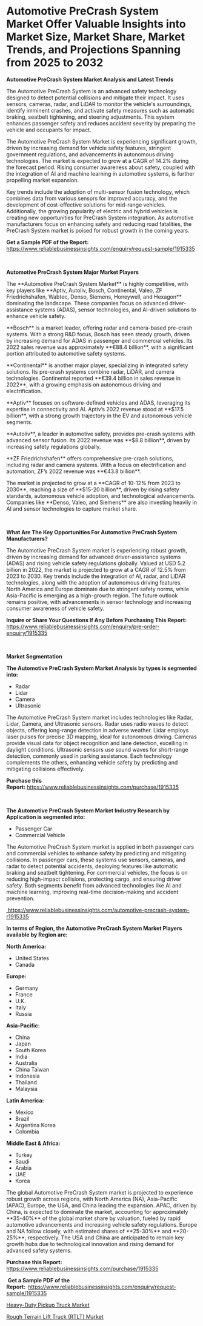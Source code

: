 <p><h1>Automotive PreCrash System Market Offer Valuable Insights into Market Size, Market Share, Market Trends, and Projections Spanning from 2025 to 2032</h1></p><p><strong>Automotive PreCrash System Market Analysis and Latest Trends</strong></p>
<p><p>The Automotive PreCrash System is an advanced safety technology designed to detect potential collisions and mitigate their impact. It uses sensors, cameras, radar, and LiDAR to monitor the vehicle's surroundings, identify imminent crashes, and activate safety measures such as automatic braking, seatbelt tightening, and steering adjustments. This system enhances passenger safety and reduces accident severity by preparing the vehicle and occupants for impact.</p><p>The Automotive PreCrash System Market is experiencing significant growth, driven by increasing demand for vehicle safety features, stringent government regulations, and advancements in autonomous driving technologies. The market is expected to grow at a CAGR of 14.2% during the forecast period. Rising consumer awareness about safety, coupled with the integration of AI and machine learning in automotive systems, is further propelling market expansion.</p><p>Key trends include the adoption of multi-sensor fusion technology, which combines data from various sensors for improved accuracy, and the development of cost-effective solutions for mid-range vehicles. Additionally, the growing popularity of electric and hybrid vehicles is creating new opportunities for PreCrash System integration. As automotive manufacturers focus on enhancing safety and reducing road fatalities, the PreCrash System market is poised for robust growth in the coming years.</p></p>
<p><strong>Get a Sample PDF of the Report:&nbsp;</strong> <a href="https://www.reliablebusinessinsights.com/enquiry/request-sample/1915335?utm_campaign=62&utm_medium=2&utm_source=Github&utm_content=ia&utm_term=24012025&utm_id=automotive-precrash-system">https://www.reliablebusinessinsights.com/enquiry/request-sample/1915335</a></p>
<p>&nbsp;</p>
<p><strong>Automotive PreCrash System Major Market Players</strong></p>
<p><p>The **Automotive PreCrash System Market** is highly competitive, with key players like **Aptiv, Autoliv, Bosch, Continental, Valeo, ZF Friedrichshafen, Wabtec, Denso, Siemens, Honeywell, and Hexagon** dominating the landscape. These companies focus on advanced driver-assistance systems (ADAS), sensor technologies, and AI-driven solutions to enhance vehicle safety.</p><p>**Bosch** is a market leader, offering radar and camera-based pre-crash systems. With a strong R&D focus, Bosch has seen steady growth, driven by increasing demand for ADAS in passenger and commercial vehicles. Its 2022 sales revenue was approximately **€88.4 billion**, with a significant portion attributed to automotive safety systems.</p><p>**Continental** is another major player, specializing in integrated safety solutions. Its pre-crash systems combine radar, LiDAR, and camera technologies. Continental reported **€39.4 billion in sales revenue in 2022**, with a growing emphasis on autonomous driving and electrification.</p><p>**Aptiv** focuses on software-defined vehicles and ADAS, leveraging its expertise in connectivity and AI. Aptiv’s 2022 revenue stood at **$17.5 billion**, with a strong growth trajectory in the EV and autonomous vehicle segments.</p><p>**Autoliv**, a leader in automotive safety, provides pre-crash systems with advanced sensor fusion. Its 2022 revenue was **$8.8 billion**, driven by increasing safety regulations globally.</p><p>**ZF Friedrichshafen** offers comprehensive pre-crash solutions, including radar and camera systems. With a focus on electrification and automation, ZF’s 2022 revenue was **€43.8 billion**.</p><p>The market is projected to grow at a **CAGR of 10-12% from 2023 to 2030**, reaching a size of **$15-20 billion**, driven by rising safety standards, autonomous vehicle adoption, and technological advancements. Companies like **Denso, Valeo, and Siemens** are also investing heavily in AI and sensor technologies to capture market share.</p></p>
<p>&nbsp;</p>
<p><strong>What Are The Key Opportunities For Automotive PreCrash System Manufacturers?</strong></p>
<p><p>The Automotive PreCrash System market is experiencing robust growth, driven by increasing demand for advanced driver-assistance systems (ADAS) and rising vehicle safety regulations globally. Valued at USD 5.2 billion in 2022, the market is projected to grow at a CAGR of 12.5% from 2023 to 2030. Key trends include the integration of AI, radar, and LiDAR technologies, along with the adoption of autonomous driving features. North America and Europe dominate due to stringent safety norms, while Asia-Pacific is emerging as a high-growth region. The future outlook remains positive, with advancements in sensor technology and increasing consumer awareness of vehicle safety.</p></p>
<p><strong>Inquire or Share Your Questions If Any Before Purchasing This Report:</strong> <a href="https://www.reliablebusinessinsights.com/enquiry/pre-order-enquiry/1915335?utm_campaign=62&utm_medium=2&utm_source=Github&utm_content=ia&utm_term=24012025&utm_id=automotive-precrash-system">https://www.reliablebusinessinsights.com/enquiry/pre-order-enquiry/1915335</a></p>
<p>&nbsp;</p>
<p><strong>Market Segmentation</strong></p>
<p><strong>The Automotive PreCrash System Market Analysis by types is segmented into:</strong></p>
<p><ul><li>Radar</li><li>Lidar</li><li>Camera</li><li>Ultrasonic</li></ul></p>
<p><p>The Automotive PreCrash System market includes technologies like Radar, Lidar, Camera, and Ultrasonic sensors. Radar uses radio waves to detect objects, offering long-range detection in adverse weather. Lidar employs laser pulses for precise 3D mapping, ideal for autonomous driving. Cameras provide visual data for object recognition and lane detection, excelling in daylight conditions. Ultrasonic sensors use sound waves for short-range detection, commonly used in parking assistance. Each technology complements the others, enhancing vehicle safety by predicting and mitigating collisions effectively.</p></p>
<p><strong>Purchase this Report:&nbsp;</strong><a href="https://www.reliablebusinessinsights.com/purchase/1915335?utm_campaign=62&utm_medium=2&utm_source=Github&utm_content=ia&utm_term=24012025&utm_id=automotive-precrash-system">https://www.reliablebusinessinsights.com/purchase/1915335</a></p>
<p>&nbsp;</p>
<p><strong>The Automotive PreCrash System Market Industry Research by Application is segmented into:</strong></p>
<p><ul><li>Passenger Car</li><li>Commercial Vehicle</li></ul></p>
<p><p>The Automotive PreCrash System market is applied in both passenger cars and commercial vehicles to enhance safety by predicting and mitigating collisions. In passenger cars, these systems use sensors, cameras, and radar to detect potential accidents, deploying features like automatic braking and seatbelt tightening. For commercial vehicles, the focus is on reducing high-impact collisions, protecting cargo, and ensuring driver safety. Both segments benefit from advanced technologies like AI and machine learning, improving real-time decision-making and accident prevention.</p></p>
<p><a href="https://www.reliablebusinessinsights.com/automotive-precrash-system-r1915335?utm_campaign=62&utm_medium=2&utm_source=Github&utm_content=ia&utm_term=24012025&utm_id=automotive-precrash-system">&nbsp;https://www.reliablebusinessinsights.com/automotive-precrash-system-r1915335</a></p>
<p><strong>In terms of Region, the Automotive PreCrash System Market Players available by Region are:</strong></p>
<p>
    <p> <strong> North America: </strong>
        <ul>
            <li>United States</li>
            <li>Canada</li>
        </ul>
        </p> 
    <p> <strong> Europe: </strong>
        <ul>
            <li>Germany</li>
            <li>France</li>
            <li>U.K.</li>
            <li>Italy</li>
            <li>Russia</li>
        </ul>
        </p> 
    <p> <strong> Asia-Pacific: </strong>
        <ul>
            <li>China</li>
            <li>Japan</li>
            <li>South Korea</li>
            <li>India</li>
            <li>Australia</li>
            <li>China Taiwan</li>
            <li>Indonesia</li>
            <li>Thailand</li>
            <li>Malaysia</li>
        </ul>
        </p> 
    <p> <strong> Latin America: </strong>
        <ul>
            <li>Mexico</li>
            <li>Brazil</li>
            <li>Argentina Korea</li>
            <li>Colombia</li>
        </ul>
        </p> 
    <p> <strong> Middle East & Africa: </strong>
        <ul>
            <li>Turkey</li>
            <li>Saudi</li>
            <li>Arabia</li>
            <li>UAE</li>
            <li>Korea</li>
        </ul>
    </p>
    </p>
<p><p>The global Automotive PreCrash System market is projected to experience robust growth across regions, with North America (NA), Asia-Pacific (APAC), Europe, the USA, and China leading the expansion. APAC, driven by China, is expected to dominate the market, accounting for approximately **35-40%** of the global market share by valuation, fueled by rapid automotive advancements and increasing vehicle safety regulations. Europe and NA follow closely, with estimated shares of **25-30%** and **20-25%**, respectively. The USA and China are anticipated to remain key growth hubs due to technological innovation and rising demand for advanced safety systems.</p></p>
<p><strong>Purchase this Report: </strong><a href="https://www.reliablebusinessinsights.com/purchase/1915335?utm_campaign=62&utm_medium=2&utm_source=Github&utm_content=ia&utm_term=24012025&utm_id=automotive-precrash-system">https://www.reliablebusinessinsights.com/purchase/1915335</a></p>
<p>&nbsp;<strong>Get a Sample PDF of the Report:&nbsp;&nbsp;</strong><a href="https://www.reliablebusinessinsights.com/enquiry/request-sample/1915335?utm_campaign=62&utm_medium=2&utm_source=Github&utm_content=ia&utm_term=24012025&utm_id=automotive-precrash-system">https://www.reliablebusinessinsights.com/enquiry/request-sample/1915335</a></p>
<p><strong></strong></p>
<p><p><a href="https://github.com/lessielawlis/Market-Research-Report-List-1/blob/main/heavy-duty-pickup-truck-market.md?utm_campaign=62&utm_medium=2&utm_source=Github&utm_content=ia&utm_term=24012025&utm_id=automotive-precrash-system">Heavy-Duty Pickup Truck Market</a></p><p><a href="https://github.com/tashiafun920/Market-Research-Report-List-1/blob/main/rough-terrain-lift-truck-rtlt-market.md?utm_campaign=62&utm_medium=2&utm_source=Github&utm_content=ia&utm_term=24012025&utm_id=automotive-precrash-system">Rough Terrain Lift Truck (RTLT) Market</a></p></p>